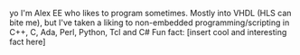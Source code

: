 yo I'm Alex
EE who likes to program sometimes.
Mostly into VHDL (HLS can bite me), but I've taken a liking to non-embedded programming/scripting in C++, C, Ada, Perl, Python, Tcl and C#
Fun fact: [insert cool and interesting fact here]


